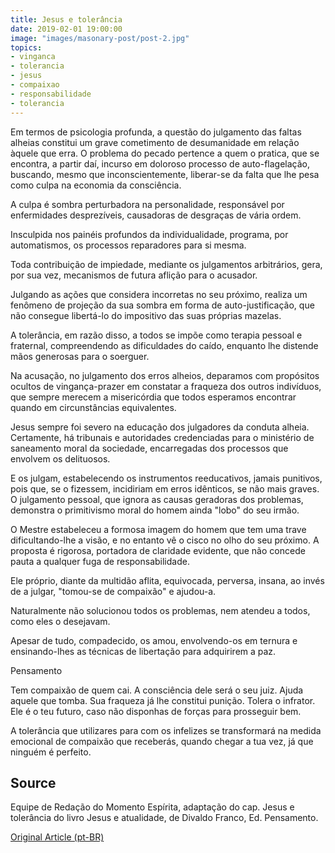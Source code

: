 ```yaml
---
title: Jesus e tolerância
date: 2019-02-01 19:00:00
image: "images/masonary-post/post-2.jpg"
topics: 
- vinganca
- tolerancia
- jesus
- compaixao
- responsabilidade
- tolerancia
---
```


Em termos de psicologia profunda, a questão do julgamento das faltas alheias
constitui um grave cometimento de desumanidade em relação àquele que erra.
O problema do pecado pertence a quem o pratica, que se encontra, a partir daí,
incurso em doloroso processo de auto-flagelação, buscando, mesmo que
inconscientemente, liberar-se da falta que lhe pesa como culpa na economia da
consciência.

A culpa é sombra perturbadora na personalidade, responsável por enfermidades
desprezíveis, causadoras de desgraças de vária ordem.

Insculpida nos painéis profundos da individualidade, programa, por
automatismos, os processos reparadores para si mesma.

Toda contribuição de impiedade, mediante os julgamentos arbitrários, gera, por
sua vez, mecanismos de futura aflição para o acusador.

Julgando as ações que considera incorretas no seu próximo, realiza um fenômeno
de projeção da sua sombra em forma de auto-justificação, que não consegue
libertá-lo do impositivo das suas próprias mazelas.

A tolerância, em razão disso, a todos se impõe como terapia pessoal e
fraternal, compreendendo as dificuldades do caído, enquanto lhe distende mãos
generosas para o soerguer.

Na acusação, no julgamento dos erros alheios, deparamos com propósitos ocultos
de vingança-prazer em constatar a fraqueza dos outros indivíduos, que sempre
merecem a misericórdia que todos esperamos encontrar quando em circunstâncias
equivalentes.

Jesus sempre foi severo na educação dos julgadores da conduta alheia.
Certamente, há tribunais e autoridades credenciadas para o ministério de
saneamento moral da sociedade, encarregadas dos processos que envolvem os
delituosos.

E os julgam, estabelecendo os instrumentos reeducativos, jamais punitivos, pois
que, se o fizessem, incidiriam em erros idênticos, se não mais graves.
O julgamento pessoal, que ignora as causas geradoras dos problemas, demonstra o
primitivismo moral do homem ainda "lobo" do seu irmão.

O Mestre estabeleceu a formosa imagem do homem que tem uma trave
dificultando-lhe a visão, e no entanto vê o cisco no olho do seu próximo.
A proposta é rigorosa, portadora de claridade evidente, que não concede pauta a
qualquer fuga de responsabilidade.

Ele próprio, diante da multidão aflita, equivocada, perversa, insana, ao invés
de a julgar, "tomou-se de compaixão" e ajudou-a.

Naturalmente não solucionou todos os problemas, nem atendeu a todos, como eles
o desejavam.

Apesar de tudo, compadecido, os amou, envolvendo-os em ternura e ensinando-lhes
as técnicas de libertação para adquirirem a paz.

Pensamento

Tem compaixão de quem cai. A consciência dele será o seu juiz.
Ajuda aquele que tomba. Sua fraqueza já lhe constitui punição.
Tolera o infrator. Ele é o teu futuro, caso não disponhas de forças para
prosseguir bem.

A tolerância que utilizares para com os infelizes se transformará na medida
emocional de compaixão que receberás, quando chegar a tua vez, já que ninguém é
perfeito.

## Source
Equipe de Redação do Momento Espírita, adaptação do cap. 
Jesus e tolerância do livro Jesus e atualidade, de Divaldo Franco, 
Ed. Pensamento.


[Original Article (pt-BR)](http://momento.com.br/pt/ler_texto.php?id=1167)
